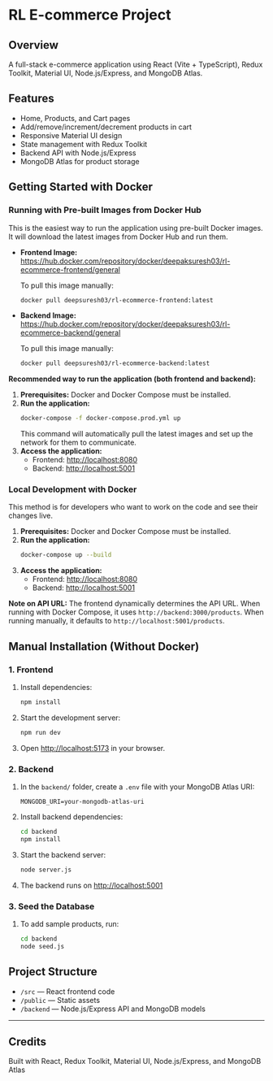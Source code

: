 # RL E-commerce Project

## Overview
A full-stack e-commerce application using React (Vite + TypeScript), Redux Toolkit, Material UI, Node.js/Express, and MongoDB Atlas.

## Features
- Home, Products, and Cart pages
- Add/remove/increment/decrement products in cart
- Responsive Material UI design
- State management with Redux Toolkit
- Backend API with Node.js/Express
- MongoDB Atlas for product storage

## Getting Started with Docker

### Running with Pre-built Images from Docker Hub

This is the easiest way to run the application using pre-built Docker images. It will download the latest images from Docker Hub and run them.

*   **Frontend Image:** https://hub.docker.com/repository/docker/deepaksuresh03/rl-ecommerce-frontend/general
  
    To pull this image manually:
    ```sh
    docker pull deepsuresh03/rl-ecommerce-frontend:latest
    ```
*   **Backend Image:** https://hub.docker.com/repository/docker/deepaksuresh03/rl-ecommerce-backend/general
  
    To pull this image manually:
    ```sh
    docker pull deepsuresh03/rl-ecommerce-backend:latest
    ```

**Recommended way to run the application (both frontend and backend):**

1.  **Prerequisites:** Docker and Docker Compose must be installed.
2.  **Run the application:**
    ```sh
    docker-compose -f docker-compose.prod.yml up
    ```
    This command will automatically pull the latest images and set up the network for them to communicate.
3.  **Access the application:**
    *   Frontend: [http://localhost:8080](http://localhost:8080)
    *   Backend: [http://localhost:5001](http://localhost:5001)

### Local Development with Docker

This method is for developers who want to work on the code and see their changes live.

1.  **Prerequisites:** Docker and Docker Compose must be installed.
2.  **Run the application:**
    ```sh
    docker-compose up --build
    ```
3.  **Access the application:**
    *   Frontend: [http://localhost:8080](http://localhost:8080)
    *   Backend: [http://localhost:5001](http://localhost:5001)

**Note on API URL:** The frontend dynamically determines the API URL. When running with Docker Compose, it uses `http://backend:3000/products`. When running manually, it defaults to `http://localhost:5001/products`.

## Manual Installation (Without Docker)

### 1. Frontend
1. Install dependencies:
   ```sh
   npm install
   ```
2. Start the development server:
   ```sh
   npm run dev
   ```
3. Open [http://localhost:5173](http://localhost:5173) in your browser.

### 2. Backend
1. In the `backend/` folder, create a `.env` file with your MongoDB Atlas URI:
   ```env
   MONGODB_URI=your-mongodb-atlas-uri
   ```
2. Install backend dependencies:
   ```sh
   cd backend
   npm install
   ```
3. Start the backend server:
   ```sh
   node server.js
   ```
4. The backend runs on [http://localhost:5001](http://localhost:5001)

### 3. Seed the Database
1. To add sample products, run:
   ```sh
   cd backend
   node seed.js
   ```

## Project Structure
- `/src` — React frontend code
- `/public` — Static assets
- `/backend` — Node.js/Express API and MongoDB models

---

## Credits
Built with React, Redux Toolkit, Material UI, Node.js/Express, and MongoDB Atlas
